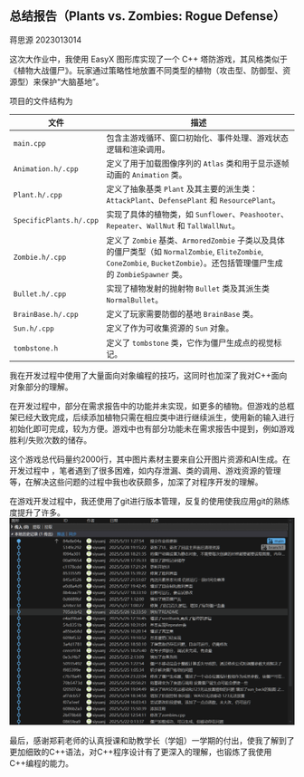 ## 总结报告（Plants vs. Zombies: Rogue Defense）

蒋思源 2023013014

这次大作业中，我使用 EasyX 图形库实现了一个 C++ 塔防游戏，其风格类似于《植物大战僵尸》。玩家通过策略性地放置不同类型的植物（攻击型、防御型、资源型）来保护“大脑基地”。

项目的文件结构为

| **文件**                | **描述**                                                     |
| ----------------------- | ------------------------------------------------------------ |
| `main.cpp`              | 包含主游戏循环、窗口初始化、事件处理、游戏状态逻辑和渲染调用。 |
| `Animation.h/.cpp`      | 定义了用于加载图像序列的 `Atlas` 类和用于显示逐帧动画的 `Animation` 类。 |
| `Plant.h/.cpp`          | 定义了抽象基类 `Plant` 及其主要的派生类：`AttackPlant`、`DefensePlant` 和 `ResourcePlant`。 |
| `SpecificPlants.h/.cpp` | 实现了具体的植物类，如 `Sunflower`、`Peashooter`、`Repeater`、`WallNut` 和 `TallWallNut`。 |
| `Zombie.h/.cpp`         | 定义了 `Zombie` 基类、`ArmoredZombie` 子类以及具体的僵尸类型（如 `NormalZombie`, `EliteZombie`, `ConeZombie`, `BucketZombie`）。还包括管理僵尸生成的 `ZombieSpawner` 类。 |
| `Bullet.h/.cpp`         | 实现了植物发射的抛射物 `Bullet` 类及其派生类 `NormalBullet`。 |
| `BrainBase.h/.cpp`      | 定义了玩家需要防御的基地 `BrainBase` 类。                    |
| `Sun.h/.cpp`            | 定义了作为可收集资源的 `Sun` 对象。                          |
| `tombstone.h`           | 定义了 `tombstone` 类，它作为僵尸生成点的视觉标记。          |

我在开发过程中使用了大量面向对象编程的技巧，这同时也加深了我对C++面向对象部分的理解。

在开发过程中，部分在需求报告中的功能并未实现，如更多的植物。但游戏的总框架已经大致完成，后续添加植物只需在相应类中进行继续派生，使用新的输入进行初始化即可完成，较为方便。游戏中也有部分功能未在需求报告中提到，例如游戏胜利/失败次数的储存。

这个游戏总代码量约2000行，其中图片素材主要来自公开图片资源和AI生成。在开发过程中 ，笔者遇到了很多困难，如内存泄漏、类的调用、游戏资源的管理等，在解决这些问题的过程中我也收获颇多，加深了对程序开发的理解。

在游戏开发过程中，我还使用了git进行版本管理，反复的使用使我应用git的熟练度提升了许多。![image-20250531013033749](./assets/image-20250531013033749.png)

最后，感谢郑莉老师的认真授课和助教学长（学姐）一学期的付出，使我了解到了更加细致的C++语法，对C++程序设计有了更深入的理解，也锻炼了我使用C++编程的能力。

